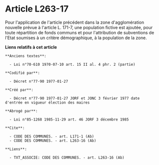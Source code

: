 # Article L263-17

Pour l'application de l'article précédent dans la zone d'agglomération nouvelle prévue à l'article L. 171-7, une population
fictive est ajoutée, pour toute répartition de fonds communs et pour l'attribution de subventions de l'Etat soumises à un
critère démographique, à la population de la zone.

**Liens relatifs à cet article**

	**Anciens textes**:

	  - Loi n°70-610 1970-07-10 art. 15 II al. 4 phr. 2 (partie)

	**Codifié par**:

	  - Décret n°77-90 1977-01-27

	**Créé par**:

	  - Décret n°77-90 1977-01-27 JORF et JONC 3 février 1977 date d'entrée en vigueur élection des maires

	**Abrogé par**:

	  - Loi n°85-1268 1985-11-29 art. 46 JORF 3 décembre 1985

	**Cite**:

	  - CODE DES COMMUNES. - art. L171-1 (Ab)
	  - CODE DES COMMUNES. - art. L263-16 (Ab)

	**Liens**:

	  - TXT_ASSOCIE: CODE DES COMMUNES. - art. L263-16 (Ab)
